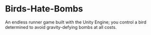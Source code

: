 # Birds-Hate-Bombs
An endless runner game built with the Unity Engine; you control a bird determined to avoid gravity-defying bombs at all costs.
